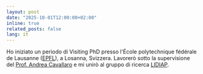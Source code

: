 ```yaml
---
layout: post
date: "2025-10-01T12:00:00+02:00"
inline: true
related_posts: false
lang: it
---
```


Ho iniziato un periodo di Visiting PhD presso l'École polytechnique fédérale de Lausanne ([EPFL](https://people.epfl.ch/mirko.casu?lang=en)), a Losanna, Svizzera. Lavorerò sotto la supervisione del [Prof. Andrea Cavallaro](https://people.epfl.ch/andrea.cavallaro) e mi unirò al gruppo di ricerca [LIDIAP](https://www.epfl.ch/labs/idiap/).
